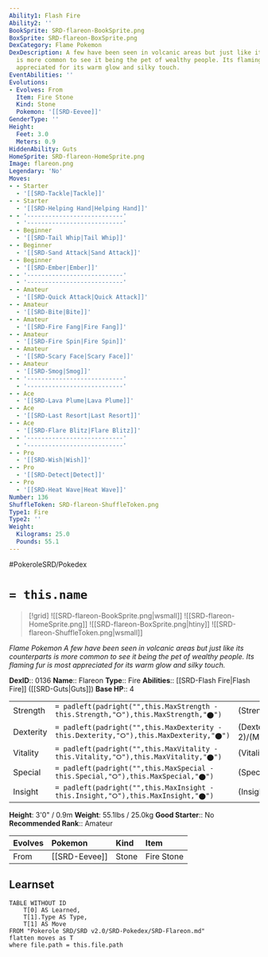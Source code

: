 ```yaml
---
Ability1: Flash Fire
Ability2: ''
BookSprite: SRD-flareon-BookSprite.png
BoxSprite: SRD-flareon-BoxSprite.png
DexCategory: Flame Pokemon
DexDescription: A few have been seen in volcanic areas but just like its counterparts
  is more common to see it being the pet of wealthy people. Its flaming fur is most
  appreciated for its warm glow and silky touch.
EventAbilities: ''
Evolutions:
- Evolves: From
  Item: Fire Stone
  Kind: Stone
  Pokemon: '[[SRD-Eevee]]'
GenderType: ''
Height:
  Feet: 3.0
  Meters: 0.9
HiddenAbility: Guts
HomeSprite: SRD-flareon-HomeSprite.png
Image: flareon.png
Legendary: 'No'
Moves:
- - Starter
  - '[[SRD-Tackle|Tackle]]'
- - Starter
  - '[[SRD-Helping Hand|Helping Hand]]'
- - '---------------------------'
  - '---------------------------'
- - Beginner
  - '[[SRD-Tail Whip|Tail Whip]]'
- - Beginner
  - '[[SRD-Sand Attack|Sand Attack]]'
- - Beginner
  - '[[SRD-Ember|Ember]]'
- - '---------------------------'
  - '---------------------------'
- - Amateur
  - '[[SRD-Quick Attack|Quick Attack]]'
- - Amateur
  - '[[SRD-Bite|Bite]]'
- - Amateur
  - '[[SRD-Fire Fang|Fire Fang]]'
- - Amateur
  - '[[SRD-Fire Spin|Fire Spin]]'
- - Amateur
  - '[[SRD-Scary Face|Scary Face]]'
- - Amateur
  - '[[SRD-Smog|Smog]]'
- - '---------------------------'
  - '---------------------------'
- - Ace
  - '[[SRD-Lava Plume|Lava Plume]]'
- - Ace
  - '[[SRD-Last Resort|Last Resort]]'
- - Ace
  - '[[SRD-Flare Blitz|Flare Blitz]]'
- - '---------------------------'
  - '---------------------------'
- - Pro
  - '[[SRD-Wish|Wish]]'
- - Pro
  - '[[SRD-Detect|Detect]]'
- - Pro
  - '[[SRD-Heat Wave|Heat Wave]]'
Number: 136
ShuffleToken: SRD-flareon-ShuffleToken.png
Type1: Fire
Type2: ''
Weight:
  Kilograms: 25.0
  Pounds: 55.1
---
```


#PokeroleSRD/Pokedex

# `= this.name`

> [!grid]
> ![[SRD-flareon-BookSprite.png|wsmall]]
> ![[SRD-flareon-HomeSprite.png]]
> ![[SRD-flareon-BoxSprite.png|htiny]]
> ![[SRD-flareon-ShuffleToken.png|wsmall]]


*Flame Pokemon*
*A few have been seen in volcanic areas but just like its counterparts is more common to see it being the pet of wealthy people. Its flaming fur is most appreciated for its warm glow and silky touch.*

**DexID**:: 0136
**Name**:: Flareon
**Type**:: Fire
**Abilities**:: [[SRD-Flash Fire|Flash Fire]] ([[SRD-Guts|Guts]])
**Base HP**:: 4

|           |                                                                                        |                                          |
| --------- | -------------------------------------------------------------------------------------- | ---------------------------------------- |
| Strength  | `= padleft(padright("",this.MaxStrength - this.Strength,"⭘"),this.MaxStrength,"⬤")`    | (Strength::3)/(MaxStrength::7)   |
| Dexterity | `= padleft(padright("",this.MaxDexterity - this.Dexterity,"⭘"),this.MaxDexterity,"⬤")` | (Dexterity:: 2)/(MaxDexterity::4) |
| Vitality  | `= padleft(padright("",this.MaxVitality - this.Vitality,"⭘"),this.MaxVitality,"⬤")`    | (Vitality::2)/(MaxVitality::4)   |
| Special   | `= padleft(padright("",this.MaxSpecial - this.Special,"⭘"),this.MaxSpecial,"⬤")`       | (Special::3)/(MaxSpecial::6)     |
| Insight   | `= padleft(padright("",this.MaxInsight - this.Insight,"⭘"),this.MaxInsight,"⬤")`       | (Insight::3)/(MaxInsight::6)     |

**Height**: 3'0" / 0.9m
**Weight**: 55.1lbs / 25.0kg
**Good Starter**:: No
**Recommended Rank**:: Amateur

| Evolves   | Pokemon       | Kind   | Item       |
|:----------|:--------------|:-------|:-----------|
| From      | [[SRD-Eevee]] | Stone  | Fire Stone |

## Learnset

```dataview
TABLE WITHOUT ID
    T[0] AS Learned,
    T[1].Type AS Type,
    T[1] AS Move
FROM "Pokerole SRD/SRD v2.0/SRD-Pokedex/SRD-Flareon.md"
flatten moves as T
where file.path = this.file.path
```
